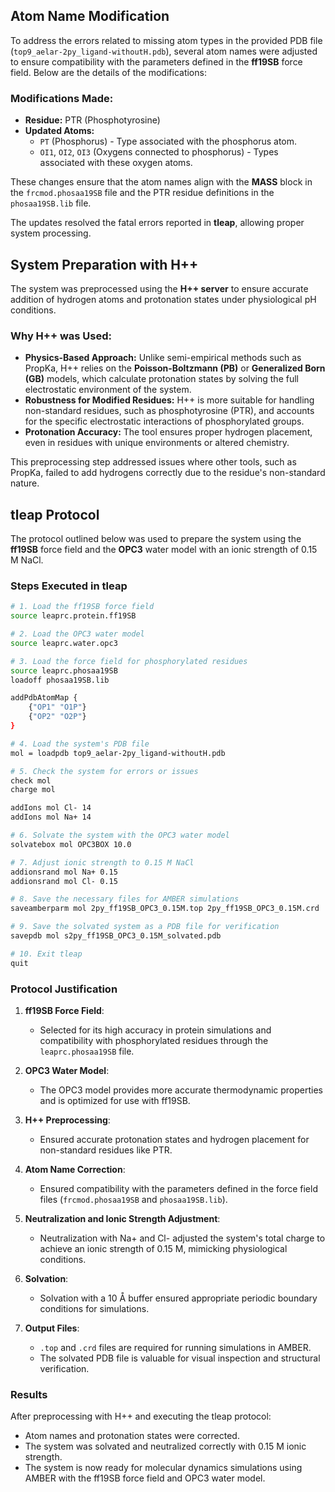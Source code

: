 ## Atom Name Modification

To address the errors related to missing atom types in the provided PDB file (`top9_aelar-2py_ligand-withoutH.pdb`), several atom names were adjusted to ensure compatibility with the parameters defined in the **ff19SB** force field. Below are the details of the modifications:

### Modifications Made:
- **Residue:** PTR (Phosphotyrosine)
- **Updated Atoms:**
  - `PT` (Phosphorus) - Type associated with the phosphorus atom.
  - `OI1`, `OI2`, `OI3` (Oxygens connected to phosphorus) - Types associated with these oxygen atoms.

These changes ensure that the atom names align with the **MASS** block in the `frcmod.phosaa19SB` file and the PTR residue definitions in the `phosaa19SB.lib` file. 

The updates resolved the fatal errors reported in **tleap**, allowing proper system processing.

## System Preparation with H++

The system was preprocessed using the **H++ server** to ensure accurate addition of hydrogen atoms and protonation states under physiological pH conditions. 

### Why H++ was Used:
- **Physics-Based Approach:** Unlike semi-empirical methods such as PropKa, H++ relies on the **Poisson-Boltzmann (PB)** or **Generalized Born (GB)** models, which calculate protonation states by solving the full electrostatic environment of the system.
- **Robustness for Modified Residues:** H++ is more suitable for handling non-standard residues, such as phosphotyrosine (PTR), and accounts for the specific electrostatic interactions of phosphorylated groups.
- **Protonation Accuracy:** The tool ensures proper hydrogen placement, even in residues with unique environments or altered chemistry.

This preprocessing step addressed issues where other tools, such as PropKa, failed to add hydrogens correctly due to the residue's non-standard nature.

## tleap Protocol

The protocol outlined below was used to prepare the system using the **ff19SB** force field and the **OPC3** water model with an ionic strength of 0.15 M NaCl.

### Steps Executed in tleap

```bash
# 1. Load the ff19SB force field
source leaprc.protein.ff19SB

# 2. Load the OPC3 water model
source leaprc.water.opc3

# 3. Load the force field for phosphorylated residues
source leaprc.phosaa19SB
loadoff phosaa19SB.lib

addPdbAtomMap {
    {"OP1" "O1P"}
    {"OP2" "O2P"}
}

# 4. Load the system's PDB file
mol = loadpdb top9_aelar-2py_ligand-withoutH.pdb

# 5. Check the system for errors or issues
check mol
charge mol

addIons mol Cl- 14
addIons mol Na+ 14

# 6. Solvate the system with the OPC3 water model
solvatebox mol OPC3BOX 10.0

# 7. Adjust ionic strength to 0.15 M NaCl
addionsrand mol Na+ 0.15
addionsrand mol Cl- 0.15

# 8. Save the necessary files for AMBER simulations
saveamberparm mol 2py_ff19SB_OPC3_0.15M.top 2py_ff19SB_OPC3_0.15M.crd

# 9. Save the solvated system as a PDB file for verification
savepdb mol s2py_ff19SB_OPC3_0.15M_solvated.pdb

# 10. Exit tleap
quit
```

### Protocol Justification

1. **ff19SB Force Field**:
   - Selected for its high accuracy in protein simulations and compatibility with phosphorylated residues through the `leaprc.phosaa19SB` file.

2. **OPC3 Water Model**:
   - The OPC3 model provides more accurate thermodynamic properties and is optimized for use with ff19SB.

3. **H++ Preprocessing**:
   - Ensured accurate protonation states and hydrogen placement for non-standard residues like PTR.

4. **Atom Name Correction**:
   - Ensured compatibility with the parameters defined in the force field files (`frcmod.phosaa19SB` and `phosaa19SB.lib`).

5. **Neutralization and Ionic Strength Adjustment**:
   - Neutralization with Na+ and Cl- adjusted the system's total charge to achieve an ionic strength of 0.15 M, mimicking physiological conditions.

6. **Solvation**:
   - Solvation with a 10 Å buffer ensured appropriate periodic boundary conditions for simulations.

7. **Output Files**:
   - `.top` and `.crd` files are required for running simulations in AMBER.
   - The solvated PDB file is valuable for visual inspection and structural verification.

### Results

After preprocessing with H++ and executing the tleap protocol:
- Atom names and protonation states were corrected.
- The system was solvated and neutralized correctly with 0.15 M ionic strength.
- The system is now ready for molecular dynamics simulations using AMBER with the ff19SB force field and OPC3 water model.
